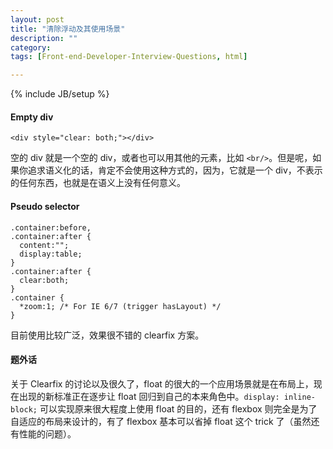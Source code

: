 ```yaml
---
layout: post
title: "清除浮动及其使用场景"
description: ""
category: 
tags: [Front-end-Developer-Interview-Questions, html]

---
```

{% include JB/setup %}

#### Empty div

    <div style="clear: both;"></div>
    
空的 div 就是一个空的 div，或者也可以用其他的元素，比如 `<br/>`。但是呢，如果你追求语义化的话，肯定不会使用这种方式的，因为，它就是一个 div，不表示的任何东西，也就是在语义上没有任何意义。

#### Pseudo selector

    .container:before,
    .container:after {
      content:"";
      display:table;
    }
    .container:after {
      clear:both;
    }
    .container {
      *zoom:1; /* For IE 6/7 (trigger hasLayout) */
    }
        
目前使用比较广泛，效果很不错的 clearfix 方案。

#### 题外话

关于 Clearfix 的讨论以及很久了，float 的很大的一个应用场景就是在布局上，现在出现的新标准正在逐步让 float 回归到自己的本来角色中。`display: inline-block;` 可以实现原来很大程度上使用 float 的目的，还有 flexbox 则完全是为了自适应的布局来设计的，有了 flexbox 基本可以省掉 float 这个 trick 了（虽然还有性能的问题）。